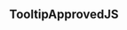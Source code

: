<h2>Tooltip<span class="status approved">Approved</span><span class="status js">JS</span></h2>
<style>
#tooltip-2 .sample{
	padding-top:60px;
}
#tooltip-show, #tooltip-hide {
    cursor: pointer;
    font-weight: 900;
}
</style>
<script>
  document.addEventListener('DOMContentLoaded', function() {
  
    var shower = document.querySelector('#tooltip-show');
    var hider = document.querySelector('#tooltip-hide');
    shower.addEventListener('click', () => { document.dispatchEvent(new CustomEvent('show-tooltip-event')); }, false);
    hider.addEventListener('click', () => { document.dispatchEvent(new CustomEvent('hide-tooltip-event')); }, false);

    setTimeout(() => document.dispatchEvent(new CustomEvent('show-detailed-tooltip')), 1000);
    var closeDetailedTooltipButton = document.querySelector('#close-detailed-tooltip-button');    closeDetailedTooltipButton.addEventListener('click', () => {
      document.dispatchEvent(new CustomEvent('hide-detailed-tooltip'));
    }, false);
  })
</script>
